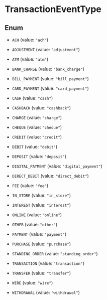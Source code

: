 

# TransactionEventType

## Enum


* `ACH` (value: `"ach"`)

* `ADJUSTMENT` (value: `"adjustment"`)

* `ATM` (value: `"atm"`)

* `BANK_CHARGE` (value: `"bank_charge"`)

* `BILL_PAYMENT` (value: `"bill_payment"`)

* `CARD_PAYMENT` (value: `"card_payment"`)

* `CASH` (value: `"cash"`)

* `CASHBACK` (value: `"cashback"`)

* `CHARGE` (value: `"charge"`)

* `CHEQUE` (value: `"cheque"`)

* `CREDIT` (value: `"credit"`)

* `DEBIT` (value: `"debit"`)

* `DEPOSIT` (value: `"deposit"`)

* `DIGITAL_PAYMENT` (value: `"digital_payment"`)

* `DIRECT_DEBIT` (value: `"direct_debit"`)

* `FEE` (value: `"fee"`)

* `IN_STORE` (value: `"in_store"`)

* `INTEREST` (value: `"interest"`)

* `ONLINE` (value: `"online"`)

* `OTHER` (value: `"other"`)

* `PAYMENT` (value: `"payment"`)

* `PURCHASE` (value: `"purchase"`)

* `STANDING_ORDER` (value: `"standing_order"`)

* `TRANSACTION` (value: `"transaction"`)

* `TRANSFER` (value: `"transfer"`)

* `WIRE` (value: `"wire"`)

* `WITHDRAWAL` (value: `"withdrawal"`)




